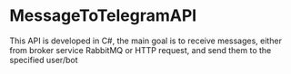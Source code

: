 # MessageToTelegramAPI
This API is developed in C#, the main goal is to receive messages, either from broker service RabbitMQ or HTTP request, and send them to the specified user/bot
